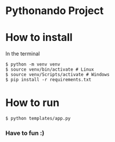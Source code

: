 # Pythonando Project

# How to install

In the terminal

```
$ python -m venv venv
$ source venv/bin/activate # Linux
$ source venv/Scripts/activate # Windows
$ pip install -r requirements.txt
```

# How to run

```
$ python templates/app.py
```

### Have to fun :)
